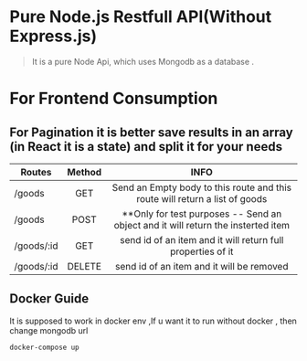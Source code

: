 # Pure Node.js Restfull API(Without Express.js)

> It is a pure Node Api, which uses Mongodb as a database .


# For Frontend Consumption
## For Pagination it is better save results in an array (in React it is a state) and split it for your needs 

| Routes  | Method |  INFO     |
| ------------- |:-------------:| :-------------:|
| /goods      | GET     | Send an Empty body to this route and this route will return a list of goods     |
| /goods      | POST    |   **Only for test purposes -- Send an object and it will return the insterted item |
| /goods/:id      | GET     | send id of an item and it will return full properties of it     |
|/goods/:id  | DELETE | send id of an item and it will be removed 

## Docker Guide
It is supposed to work in docker env ,If u want it to run without docker , then change mongodb url
```
docker-compose up
```